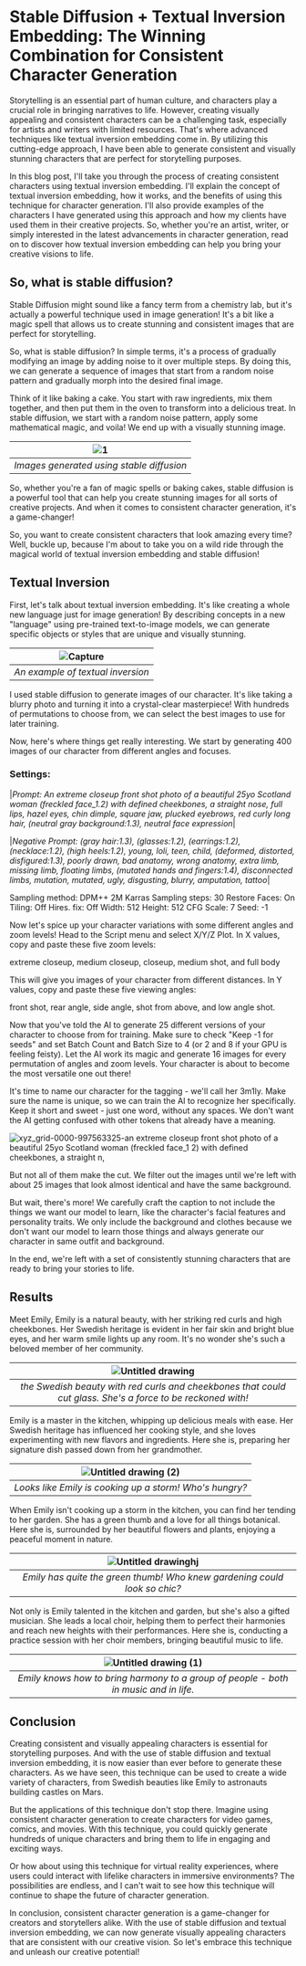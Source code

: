 # Stable Diffusion + Textual Inversion Embedding: The Winning Combination for Consistent Character Generation

Storytelling is an essential part of human culture, and characters play a crucial role in bringing narratives to life. However, creating visually appealing and consistent characters can be a challenging task, especially for artists and writers with limited resources. That's where advanced techniques like textual inversion embedding come in. By utilizing this cutting-edge approach, I have been able to generate consistent and visually stunning characters that are perfect for storytelling purposes.


In this blog post, I'll take you through the process of creating consistent characters using textual inversion embedding. I'll explain the concept of textual inversion embedding, how it works, and the benefits of using this technique for character generation. I'll also provide examples of the characters I have generated using this approach and how my clients have used them in their creative projects. So, whether you're an artist, writer, or simply interested in the latest advancements in character generation, read on to discover how textual inversion embedding can help you bring your creative visions to life.

## So, what is stable diffusion?

Stable Diffusion might sound like a fancy term from a chemistry lab, but it's actually a powerful technique used in image generation! It's a bit like a magic spell that allows us to create stunning and consistent images that are perfect for storytelling.

So, what is stable diffusion? In simple terms, it's a process of gradually modifying an image by adding noise to it over multiple steps. By doing this, we can generate a sequence of images that start from a random noise pattern and gradually morph into the desired final image.

Think of it like baking a cake. You start with raw ingredients, mix them together, and then put them in the oven to transform into a delicious treat. In stable diffusion, we start with a random noise pattern, apply some mathematical magic, and voila! We end up with a visually stunning image.

| ![1](https://user-images.githubusercontent.com/88194731/231697089-c75af90a-3822-41bb-b2d4-9511df7c7a17.PNG) |
|:--:| 
| *Images generated using stable diffusion* |

So, whether you're a fan of magic spells or baking cakes, stable diffusion is a powerful tool that can help you create stunning images for all sorts of creative projects. And when it comes to consistent character generation, it's a game-changer!

So, you want to create consistent characters that look amazing every time? Well, buckle up, because I'm about to take you on a wild ride through the magical world of textual inversion embedding and stable diffusion!
## Textual Inversion
First, let's talk about textual inversion embedding. It's like creating a whole new language just for image generation! By describing concepts in a new "language" using pre-trained text-to-image models, we can generate specific objects or styles that are unique and visually stunning.

| ![Capture](https://user-images.githubusercontent.com/88194731/231663954-3e83dd94-85b4-4cff-b5a1-0c8ee064df54.PNG) |
|:--:| 
| *An example of textual inversion* |

I used stable diffusion to generate images of our character. It's like taking a blurry photo and turning it into a crystal-clear masterpiece! With hundreds of permutations to choose from, we can select the best images to use for later training.

Now, here's where things get really interesting. We start by generating 400 images of our character from different angles and focuses.


### Settings:

|*Prompt: An extreme closeup front shot photo of a beautiful 25yo Scotland woman (freckled face_1.2) with defined cheekbones, a straight nose, full lips, hazel eyes, chin dimple, square jaw, plucked eyebrows, red curly long hair, (neutral gray background:1.3), neutral face expression*|

|*Negative Prompt: (gray hair:1.3), (glasses:1.2), (earrings:1.2), (necklace:1.2), (high heels:1.2), young, loli, teen, child, (deformed, distorted, disfigured:1.3), poorly drawn, bad anatomy, wrong anatomy, extra limb, missing limb, floating limbs, (mutated hands and fingers:1.4), disconnected limbs, mutation, mutated, ugly, disgusting, blurry, amputation, tattoo*|

Sampling method: DPM++ 2M Karras
Sampling steps: 30
Restore Faces: On
Tiling: Off
Hires. fix: Off
Width: 512
Height: 512
CFG Scale: 7
Seed: -1

Now let's spice up your character variations with some different angles and zoom levels! Head to the Script menu and select X/Y/Z Plot. In X values, copy and paste these five zoom levels:

extreme closeup, medium closeup, closeup, medium shot, and full body

This will give you images of your character from different distances. In Y values, copy and paste these five viewing angles:

front shot, rear angle, side angle, shot from above, and low angle shot.

Now that you've told the AI to generate 25 different versions of your character to choose from for training. Make sure to check "Keep -1 for seeds" and set Batch Count and Batch Size to 4 (or 2 and 8 if your GPU is feeling feisty). Let the AI work its magic and generate 16 images for every permutation of angles and zoom levels. Your character is about to become the most versatile one out there!

It's time to name our character for the tagging - we'll call her 3m1ly. Make sure the name is unique, so we can train the AI to recognize her specifically. Keep it short and sweet - just one word, without any spaces. We don't want the AI getting confused with other tokens that already have a meaning.

![xyz_grid-0000-997563325-an extreme closeup front shot photo of a beautiful 25yo Scotland woman (freckled face_1 2) with defined cheekbones, a straight n, ](https://user-images.githubusercontent.com/88194731/231701063-72fde37c-98ea-48bb-91f5-24fcf83bcb11.jpg)

 But not all of them make the cut. We filter out the images until we're left with about 25 images that look almost identical and have the same background.
 
 
But wait, there's more! We carefully craft the caption to not include the things we want our model to learn, like the character's facial features and personality traits. We only include the background and clothes because we don't want our model to learn those things and always generate our character in same outfit and background. 

In the end, we're left with a set of consistently stunning characters that are ready to bring your stories to life.

## Results

Meet Emily, Emily is a natural beauty, with her striking red curls and high cheekbones. Her Swedish heritage is evident in her fair skin and bright blue eyes, and her warm smile lights up any room. It's no wonder she's such a beloved member of her community.

|![Untitled drawing](https://user-images.githubusercontent.com/88194731/231721558-545b72f2-c406-4ee9-aa97-4af1c4eb1924.jpg) |
|:--:| 
| *the Swedish beauty with red curls and cheekbones that could cut glass. She's a force to be reckoned with!* |

Emily is a master in the kitchen, whipping up delicious meals with ease. Her Swedish heritage has influenced her cooking style, and she loves experimenting with new flavors and ingredients. Here she is, preparing her signature dish passed down from her grandmother.


| ![Untitled drawing (2)](https://user-images.githubusercontent.com/88194731/231733644-818d6f01-fcef-4901-8c28-b05f7c190e04.png) |
|:--:| 
| *Looks like Emily is cooking up a storm! Who's hungry?* |
When Emily isn't cooking up a storm in the kitchen, you can find her tending to her garden. She has a green thumb and a love for all things botanical. Here she is, surrounded by her beautiful flowers and plants, enjoying a peaceful moment in nature.

| ![Untitled drawinghj](https://user-images.githubusercontent.com/88194731/231738704-d14e8243-da17-482c-81e1-fe2d7de388a2.png) |
|:--:| 
| *Emily has quite the green thumb! Who knew gardening could look so chic?* |


Not only is Emily talented in the kitchen and garden, but she's also a gifted musician. She leads a local choir, helping them to perfect their harmonies and reach new heights with their performances. Here she is, conducting a practice session with her choir members, bringing beautiful music to life.


|![Untitled drawing (1)](https://user-images.githubusercontent.com/88194731/231733630-7aadb325-f2ae-47a9-acea-5c22fe0e0333.png) |
|:--:| 
| *Emily knows how to bring harmony to a group of people - both in music and in life.* |

## Conclusion

Creating consistent and visually appealing characters is essential for storytelling purposes. And with the use of stable diffusion and textual inversion embedding, it is now easier than ever before to generate these characters. As we have seen, this technique can be used to create a wide variety of characters, from Swedish beauties like Emily to astronauts building castles on Mars.

But the applications of this technique don't stop there. Imagine using consistent character generation to create characters for video games, comics, and movies. With this technique, you could quickly generate hundreds of unique characters and bring them to life in engaging and exciting ways.

Or how about using this technique for virtual reality experiences, where users could interact with lifelike characters in immersive environments? The possibilities are endless, and I can't wait to see how this technique will continue to shape the future of character generation.

In conclusion, consistent character generation is a game-changer for creators and storytellers alike. With the use of stable diffusion and textual inversion embedding, we can now generate visually appealing characters that are consistent with our creative vision. So let's embrace this technique and unleash our creative potential!
